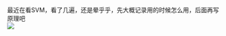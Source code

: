 最近在看SVM，看了几遍，还是晕乎乎，先大概记录用的时候怎么用，后面再写原理吧  
![](https://gimg2.baidu.com/image_search/src=http%3A%2F%2Fimg.bqatj.com%2Fimg%2Feda21be90612d87e.jpg&refer=http%3A%2F%2Fimg.bqatj.com&app=2002&size=f9999,10000&q=a80&n=0&g=0n&fmt=jpeg?sec=1611386373&t=d8b9939603ff5befe69cee7fbf148c35)  
